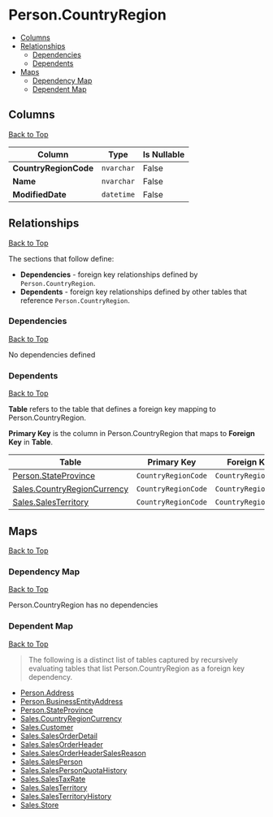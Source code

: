 # Person.CountryRegion

* [Columns](#columns)
* [Relationships](#relationships)
    * [Dependencies](#dependencies)
    * [Dependents](#dependents)
* [Maps](#maps)
    * [Dependency Map](#dependency-map)
    * [Dependent Map](#dependent-map)

## Columns
[Back to Top](#personcountryregion)

Column | Type | Is Nullable
-------|------|------------
**CountryRegionCode** | `nvarchar` | False
**Name** | `nvarchar` | False
**ModifiedDate** | `datetime` | False

## Relationships
[Back to Top](#personcountryregion)


The sections that follow define:
* **Dependencies** - foreign key relationships defined by `Person.CountryRegion`.
* **Dependents** - foreign key relationships defined by other tables that reference `Person.CountryRegion`.

### Dependencies
[Back to Top](#personcountryregion)


No dependencies defined

### Dependents
[Back to Top](#personcountryregion)

**Table** refers to the table that defines a foreign key mapping to Person.CountryRegion.

**Primary Key** is the column in Person.CountryRegion that maps to **Foreign Key** in **Table**.

Table | Primary Key | Foreign Key | Foreign Key Name
------|-------------|-------------|-----------------
[Person.StateProvince](./StateProvince.md) | `CountryRegionCode` | `CountryRegionCode` | **FK_StateProvince_CountryRegion_CountryRegionCode**
[Sales.CountryRegionCurrency](../Sales/CountryRegionCurrency.md) | `CountryRegionCode` | `CountryRegionCode` | **FK_CountryRegionCurrency_CountryRegion_CountryRegionCode**
[Sales.SalesTerritory](../Sales/SalesTerritory.md) | `CountryRegionCode` | `CountryRegionCode` | **FK_SalesTerritory_CountryRegion_CountryRegionCode**

## Maps
[Back to Top](#personcountryregion)

### Dependency Map
[Back to Top](#personcountryregion)

Person.CountryRegion has no dependencies

### Dependent Map
[Back to Top](#personcountryregion)

> The following is a distinct list of tables captured by recursively evaluating tables that list Person.CountryRegion as a foreign key dependency.

* [Person.Address](./Address.md)
* [Person.BusinessEntityAddress](./BusinessEntityAddress.md)
* [Person.StateProvince](./StateProvince.md)
* [Sales.CountryRegionCurrency](../Sales/CountryRegionCurrency.md)
* [Sales.Customer](../Sales/Customer.md)
* [Sales.SalesOrderDetail](../Sales/SalesOrderDetail.md)
* [Sales.SalesOrderHeader](../Sales/SalesOrderHeader.md)
* [Sales.SalesOrderHeaderSalesReason](../Sales/SalesOrderHeaderSalesReason.md)
* [Sales.SalesPerson](../Sales/SalesPerson.md)
* [Sales.SalesPersonQuotaHistory](../Sales/SalesPersonQuotaHistory.md)
* [Sales.SalesTaxRate](../Sales/SalesTaxRate.md)
* [Sales.SalesTerritory](../Sales/SalesTerritory.md)
* [Sales.SalesTerritoryHistory](../Sales/SalesTerritoryHistory.md)
* [Sales.Store](../Sales/Store.md)

